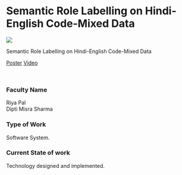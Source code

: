 # Semantic Role Labelling on Hindi-English Code-Mixed Data

![](40.%20Semantic%20Role%20Labelling%20on%20Hindi-English%20Code-Mixed%20Data.png)

Semantic Role Labelling on Hindi-English Code-Mixed Data

[Poster](40.%20Semantic%20Role%20Labelling%20on%20Hindi-English%20Code-Mixed%20Data.pdf)
[Video](controls)

<br>


### Faculty Name

Riya Pal<br>
Dipti Misra Sharma


### Type of Work

Software System.


### Current State of work

Technology designed and implemented.
